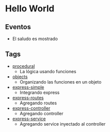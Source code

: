 # Hello World

## Eventos

- El saludo es mostrado

## Tags

- [procedural](https://github.com/akobashikawa/progressive-helloworld/releases/tag/procedural)
  - La lógica usando funciones
- [objects](https://github.com/akobashikawa/progressive-helloworld/releases/tag/objects)
  - Organizando las funciones en un objeto
- [express-simple](https://github.com/akobashikawa/progressive-helloworld/releases/tag/express-simple)
  - Integrando express
- [express-routes](https://github.com/akobashikawa/progressive-helloworld/releases/tag/express-routes)
  - Agregando routes
- [express-controller](https://github.com/akobashikawa/progressive-helloworld/releases/tag/express-controller)
  - Agregando controller
- [express-service](https://github.com/akobashikawa/progressive-helloworld/releases/tag/express-service)
  - Agregando service inyectado al controller